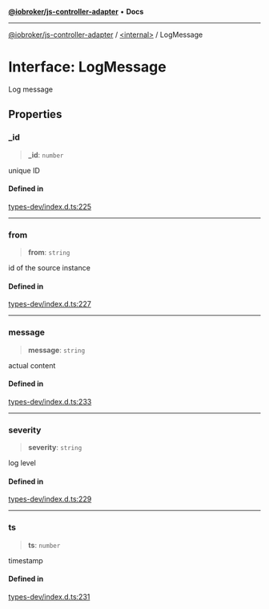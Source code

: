 [**@iobroker/js-controller-adapter**](../../README.md) • **Docs**

***

[@iobroker/js-controller-adapter](../../globals.md) / [\<internal\>](../README.md) / LogMessage

# Interface: LogMessage

Log message

## Properties

### \_id

> **\_id**: `number`

unique ID

#### Defined in

[types-dev/index.d.ts:225](https://github.com/ioBroker/ioBroker.js-controller/blob/6c3a3884e29c4b6f03de102d699f9813dd546c7d/packages/types-dev/index.d.ts#L225)

***

### from

> **from**: `string`

id of the source instance

#### Defined in

[types-dev/index.d.ts:227](https://github.com/ioBroker/ioBroker.js-controller/blob/6c3a3884e29c4b6f03de102d699f9813dd546c7d/packages/types-dev/index.d.ts#L227)

***

### message

> **message**: `string`

actual content

#### Defined in

[types-dev/index.d.ts:233](https://github.com/ioBroker/ioBroker.js-controller/blob/6c3a3884e29c4b6f03de102d699f9813dd546c7d/packages/types-dev/index.d.ts#L233)

***

### severity

> **severity**: `string`

log level

#### Defined in

[types-dev/index.d.ts:229](https://github.com/ioBroker/ioBroker.js-controller/blob/6c3a3884e29c4b6f03de102d699f9813dd546c7d/packages/types-dev/index.d.ts#L229)

***

### ts

> **ts**: `number`

timestamp

#### Defined in

[types-dev/index.d.ts:231](https://github.com/ioBroker/ioBroker.js-controller/blob/6c3a3884e29c4b6f03de102d699f9813dd546c7d/packages/types-dev/index.d.ts#L231)
